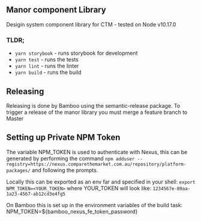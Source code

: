 ## Manor component Library
Desigin system component library for CTM - tested on Node v10.17.0

### TLDR;
- `yarn storybook` - runs storybook for development
- `yarn test` - runs the tests
- `yarn lint` - runs the linter
- `yarn build` - runs the build

## Releasing
Releasing is done by Bamboo using the semantic-release package. To trigger a release of the manor library you must merge a feature branch to Master

## Setting up  Private NPM Token
The variable NPM_TOKEN is used to authenticate with Nexus, this can be generated by performing the command `npm adduser --registry=https://nexus.comparethemarket.com.au/repository/platform-packages/` and following the prompts.

Locally this can be exported as an env far and specified in your shell: `export NPM_TOKEN=<YOUR_TOKEN>` where YOUR_TOKEN will look like: `1234567e-89aa-1a23-4567-ab12cd3e4fg5`

On Bamboo this is set up in the environment variables of the build task: NPM_TOKEN=${bamboo_nexus_fe_token_password}
